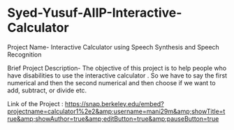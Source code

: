 # Syed-Yusuf-AIIP-Interactive-Calculator
Project Name- Interactive Calculator using Speech Synthesis and Speech Recognition  

Brief Project Description- The objective of this project is to help people who have disabilities to use the interactive calculator . So we have to say the first numerical and then the second numerical and then choose if we want to add, subtract, or divide etc. 

Link of the Project : https://snap.berkeley.edu/embed?projectname=calculator1%2e2&amp;username=mani29m&amp;showTitle=true&amp;showAuthor=true&amp;editButton=true&amp;pauseButton=true
